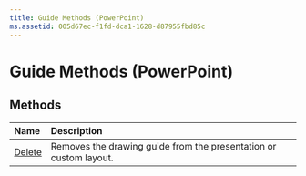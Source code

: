 ```yaml
---
title: Guide Methods (PowerPoint)
ms.assetid: 005d67ec-f1fd-dca1-1628-d87955fbd85c
---
```



# Guide Methods (PowerPoint)

## Methods



|**Name**|**Description**|
|:-----|:-----|
|[Delete](guide-delete-method-powerpoint.md)|Removes the drawing guide from the presentation or custom layout.|

